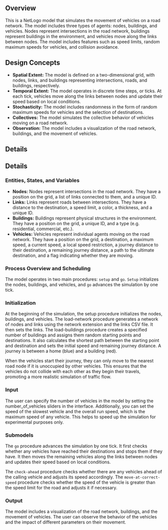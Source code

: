 Overview
--------

This is a NetLogo model that simulates the movement of vehicles on a road network. The model includes three types of agents: nodes, buildings, and vehicles. Nodes represent intersections in the road network, buildings represent buildings in the environment, and vehicles move along the links between nodes. The model includes features such as speed limits, random maximum speeds for vehicles, and collision avoidance.

Design Concepts
--------------

* **Spatial Extent:** The model is defined on a two-dimensional grid, with nodes, links, and buildings representing intersections, roads, and buildings, respectively.
* **Temporal Extent:** The model operates in discrete time steps, or ticks. At each tick, vehicles move along the links between nodes and update their speed based on local conditions.
* **Stochasticity:** The model includes randomness in the form of random maximum speeds for vehicles and the selection of destinations.
* **Collectives:** The model simulates the collective behavior of vehicles moving on a road network.
* **Observation:** The model includes a visualization of the road network, buildings, and the movement of vehicles.

Details
-------

Details
-------

### Entities, States, and Variables

* **Nodes:** Nodes represent intersections in the road network. They have a position on the grid, a list of links connected to them, and a unique ID.
* **Links:** Links represent roads between intersections. They have a distance to the destination, a speed limit, a color, a thickness, and a unique ID.
* **Buildings:** Buildings represent physical structures in the environment. They have a position on the grid, a unique ID, and a type (e.g. residential, commercial, etc.).
* **Vehicles:** Vehicles represent individual agents moving on the road network. They have a position on the grid, a destination, a maximum speed, a current speed, a local speed restriction, a journey distance to their destination, a remaining journey distance, a path to the ultimate destination, and a flag indicating whether they are moving.

### Process Overview and Scheduling

The model operates in two main procedures: `setup` and `go`. `Setup` initializes the nodes, buildings, and vehicles, and `go` advances the simulation by one tick.

### Initialization

At the beginning of the simulation, the setup procedure initializes the nodes, buildings, and vehicles. The load-network procedure generates a network of nodes and links using the network extension and the links CSV file. It then sets the links. The load-buildings procedure creates a specified number of buildings and assigns them random starting points and destinations. It also calculates the shortest path between the starting point and destination and sets the initial speed and remaining journey distance. A journey is between a home (blue) and a building (red).
   
When the vehicles start their journey, they can only move to the nearest road node if it is unoccupied by other vehicles. This ensures that the vehicles do not collide with each other as they begin their travels, promoting a more realistic simulation of traffic flow.

### Input

The user can specify the number of vehicles in the model by setting the number_of_vehicles sliders in the interface. Additionally, you can set the speed of the slowest vehicle and the overall run speed, which is the maximum speed of any vehicle. This helps to speed up the simulation for experimental purposes only.

### Submodels

The `go` procedure advances the simulation by one tick. It first checks whether any vehicles have reached their destinations and stops them if they have. It then moves the remaining vehicles along the links between nodes and updates their speed based on local conditions.

The `check-ahead` procedure checks whether there are any vehicles ahead of the calling vehicle and adjusts its speed accordingly. The `move-at-correct-speed` procedure checks whether the speed of the vehicle is greater than the speed limit for the road and adjusts it if necessary.

### Output

The model includes a visualization of the road network, buildings, and the movement of vehicles. The user can observe the behavior of the vehicles and the impact of different parameters on their movement.
